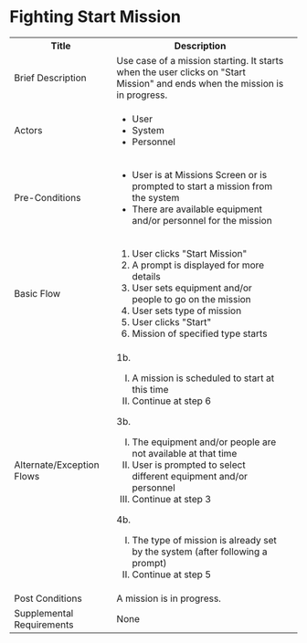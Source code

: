 # Fighting Start Mission

<table>
  <tr>
    <th> Title </th>
    <th> Description </th>
  </tr>
  <tr>
    <td> Brief Description </td>
    <td>
      Use case of a mission starting. It starts when the user clicks on "Start Mission" and ends when the mission is in progress.
    </td>
  </tr>
  <tr>
    <td> Actors </td>
    <td>
      <ul>
          <li>User</li>
          <li>System</li>
          <li>Personnel</li>
      </ul>
    </td>
  </tr>
  <tr>
    <td> Pre-Conditions </td>
    <td>
      <ul>
          <li>User is at Missions Screen or is prompted to start a mission from the system</li>
          <li>There are available equipment and/or personnel for the mission</li>
      </ul>
    </td>
  </tr>
  <tr>
    <td> Basic Flow </td>
    <td>
      <ol>
          <li>User clicks "Start Mission"</li>
          <li>A prompt is displayed for more details</li>
          <li>User sets equipment and/or people to go on the mission</li>
          <li>User sets type of mission</li>
          <li>User clicks "Start"</li>
          <li>Mission of specified type starts</li>
      </ol>
    </td>
  </tr>
  <tr>
    <td> Alternate/Exception Flows </td>
    <td>
      1b. <ol type="I">
        <li>A mission is scheduled to start at this time</li>
        <li>Continue at step 6</li>
      </ol>
      3b. <ol type="I">
        <li>The equipment and/or people are not available at that time</li>
        <li>User is prompted to select different equipment and/or personnel</li>
        <li>Continue at step 3</li>
      </ol>
      4b. <ol type="I">
        <li>The type of mission is already set by the system (after following a prompt)</li>
        <li>Continue at step 5</li>
      </ol>
    </td>
  <tr>
    <td> Post Conditions </td>
    <td>
        A mission is in progress.
    <td>
  </tr>
  <tr>
    <td>Supplemental Requirements</td>
    <td>None</td>
  </tr>
<table>

